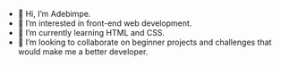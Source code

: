 - 👋 Hi, I’m Adebimpe.
- 👀 I’m interested in front-end web development.
- 🌱 I’m currently learning HTML and CSS.
- 💞️ I’m looking to collaborate on beginner projects and challenges that would make me a better developer.



